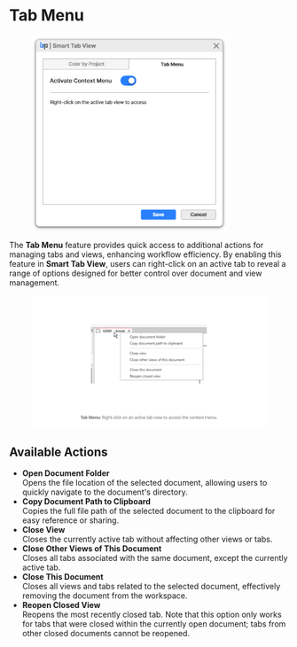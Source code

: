 # Tab Menu

<figure><img src="../../.gitbook/assets/image (3).png" alt="" width="353"><figcaption></figcaption></figure>

The **Tab Menu** feature provides quick access to additional actions for managing tabs and views, enhancing workflow efficiency. By enabling this feature in **Smart Tab View**, users can right-click on an active tab to reveal a range of options designed for better control over document and view management.

<figure><img src="../../.gitbook/assets/image (2) (1).png" alt=""><figcaption></figcaption></figure>

## Available Actions

* **Open Document Folder**\
  Opens the file location of the selected document, allowing users to quickly navigate to the document's directory.
* **Copy Document Path to Clipboard**\
  Copies the full file path of the selected document to the clipboard for easy reference or sharing.
* **Close View**\
  Closes the currently active tab without affecting other views or tabs.
* **Close Other Views of This Document**\
  Closes all tabs associated with the same document, except the currently active tab.
* **Close This Document**\
  Closes all views and tabs related to the selected document, effectively removing the document from the workspace.
* **Reopen Closed View**\
  Reopens the most recently closed tab. Note that this option only works for tabs that were closed within the currently open document; tabs from other closed documents cannot be reopened.
